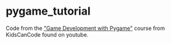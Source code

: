 # pygame_tutorial
Code from the ["Game Development with Pygame"](https://www.youtube.com/watch?v=VO8rTszcW4s&list=PLsk-HSGFjnaH5yghzu7PcOzm9NhsW0Urw) course from KidsCanCode found on youtube.

